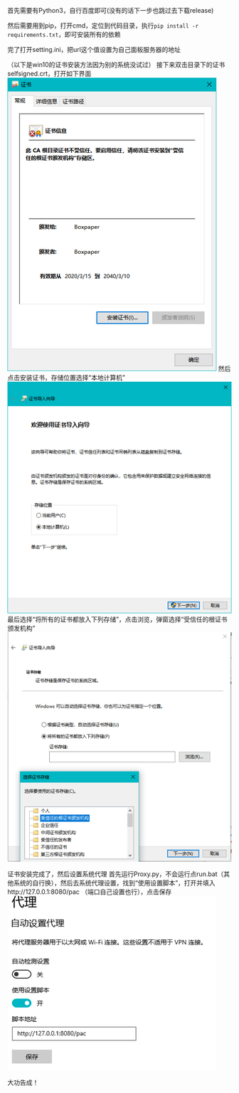 首先需要有Python3，自行百度即可(没有的话下一步也跳过去下载release)

然后需要用到pip，打开cmd，定位到代码目录，执行`pip install -r requirements.txt`，即可安装所有的依赖

完了打开setting.ini，把url这个值设置为自己面板服务器的地址

（以下是win10的证书安装方法因为别的系统没试过）
接下来双击目录下的证书selfsigned.crt，打开如下界面
![cert1](./screenshot/cert1.png)
然后点击安装证书，存储位置选择“本地计算机”
![cert2](./screenshot/cert2.png)
最后选择“将所有的证书都放入下列存储”，点击浏览，弹窗选择“受信任的根证书颁发机构”
![cert3](./screenshot/cert3.png)

证书安装完成了，然后设置系统代理
首先运行Proxy.py，不会运行点run.bat（其他系统的自行换），然后去系统代理设置，找到“使用设置脚本”，打开并填入http://127.0.0.1:8080/pac
（端口自己设置也行），点击保存
![setproxy](./screenshot/setproxy.png)

大功告成！

